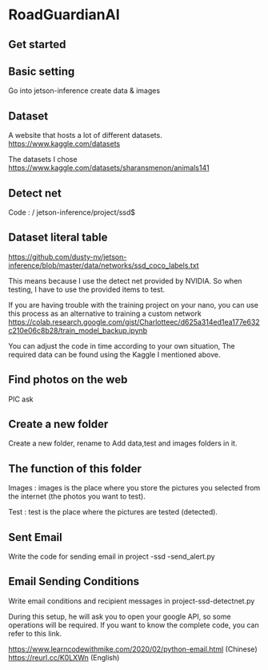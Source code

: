 # RoadGuardianAI

## Get started


## Basic setting
Go into jetson-inference create data & images

## Dataset
A website that hosts a lot of different datasets. 
https://www.kaggle.com/datasets

The datasets I chose
https://www.kaggle.com/datasets/sharansmenon/animals141

## Detect net
Code : / jetson-inference/project/ssd$ 
## Dataset literal table
https://github.com/dusty-nv/jetson-inference/blob/master/data/networks/ssd_coco_labels.txt

This means because I use the detect net provided by NVIDIA.
So when testing, I have to use the provided items to test.

If you are having trouble with the training project on your nano, you can use this process as an alternative to training a custom network
https://colab.research.google.com/gist/Charlotteec/d625a314ed1ea177e632c210e06c8b28/train_model_backup.ipynb

You can adjust the code in time according to your own situation,
The required data can be found using the Kaggle I mentioned above.

## Find photos on the web
PIC 
ask

## Create a new folder
Create a new folder, rename to <project>
Add data,test and images folders in it.
## The function of this folder
Images : 
images is the place where you store the pictures you selected from the internet (the photos you want to test).

Test :
 test is the place where the pictures are tested (detected).

 ## Sent Email 
Write the code for sending email in project -ssd -send_alert.py

 ## Email Sending Conditions
 Write email conditions and recipient messages in project-ssd-detectnet.py

 During this setup, he will ask you to open your google API, so some operations will be required. If you want to know the complete code, you can refer to this link.

 https://www.learncodewithmike.com/2020/02/python-email.html
 (Chinese)
https://reurl.cc/K0LXWn
(English)








